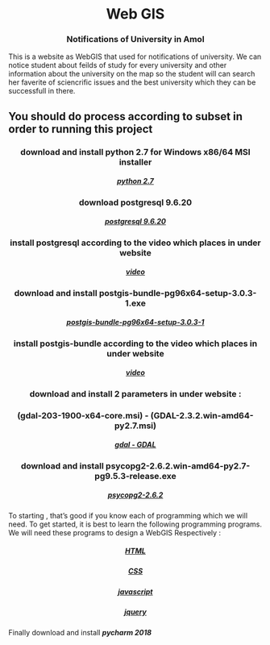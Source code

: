 <div class="alert alert-info">
    <h1 align="center">Web GIS</h1>
    <h3 align="center">Notifications of University in Amol</h3>
</div>


This is a website as WebGIS that used for notifications of university. We can notice student about feilds of study for every university and other information about the university on the map so the student will can search her faverite of sciencrific issues and the best university which they can be successfull in there.

## You should do process according to subset in order to running this project

<div class="alert alert-info">
    <h3 align="center">download and install python 2.7  for Windows x86/64 MSI installer</h3>
    <h5 align="center"><a href="https://www.python.org/downloads/release/python-2718/">python 2.7</a></h5>
    <h3 align="center">download postgresql 9.6.20</h3>
    <h5 align="center"><a href="https://www.enterprisedb.com/downloads/postgres-postgresql-downloads">postgresql 9.6.20</a></h5>
    <h3 align="center">install postgresql according to the video which places in under website</h3>
    <h5 align="center"><a href="http://behindl.behinlabs.com/dll/uploads/04_Install_PostgreSQL.zip">video</a></h5>
    <h3 align="center">download and install postgis-bundle-pg96x64-setup-3.0.3-1.exe</h3>
    <h5 align="center"><a href="https://download.osgeo.org/postgis/windows/pg96/">postgis-bundle-pg96x64-setup-3.0.3-1</a></h5>
    <h3 align="center">install postgis-bundle according to the video which places in under website</h3>
    <h5 align="center"><a href="http://behindl.behinlabs.com/dll/PostGIS.zip">video</a></h5>
    <h3 align="center">download and install 2 parameters in under website :</h3>
    <h3 align="center">(gdal-203-1900-x64-core.msi) - (GDAL-2.3.2.win-amd64-py2.7.msi)</h3>
    <h5 align="center"><a href="https://gisinternals.com/query.html?content=filelist&file=release-1900-x64-gdal-2-3-2-mapserver-7-2-1.zip">gdal - GDAL</a></h5>
    <h3 align="center">download and install psycopg2-2.6.2.win-amd64-py2.7-pg9.5.3-release.exe</h3>
    <h5 align="center"><a href="http://www.stickpeople.com/projects/python/win-psycopg/"> psycopg2-2.6.2</a></h5>
</div>



To starting , that’s good if you know each of programming which we will need.
To get started, it is best to learn the following programming programs. We will need these programs to design a WebGIS
Respectively :

<div class="alert alert-info">
    <h5 align="center"><a href="http://behindl.behinlabs.com/dll/uploads/WebGIS_Course_S2_Part1_GISPlus.ir.zip">HTML</a></h5>
    <h5 align="center"><a href="http://behindl.behinlabs.com/dll/uploads/WebGIS_Course_S2_Part2.zip">CSS</a></h5>
    <h5 align="center"><a href="http://behindl.behinlabs.com/dll/uploads/WebGIS_Course_S3_Part1.zip">javascript</a></h5>
    <h5 align="center"><a href="http://behindl.behinlabs.com/dll/uploads/WebGIS_Course_S3_Part2.zip">jquery</a></h5>
</div>



Finally download and install ***pycharm 2018***

